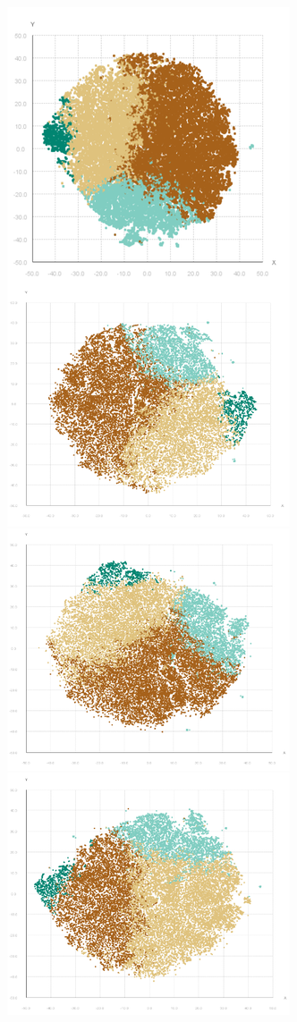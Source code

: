 <img src="https://raw.githubusercontent.com/DiracSea/src/master/1.png" width = "600" height = "500" alt="dim 10" align=left />

![dim20](https://raw.githubusercontent.com/DiracSea/src/master/2.png)
![dim30](https://raw.githubusercontent.com/DiracSea/src/master/3.png)
![dim40](https://raw.githubusercontent.com/DiracSea/src/master/4.png)

